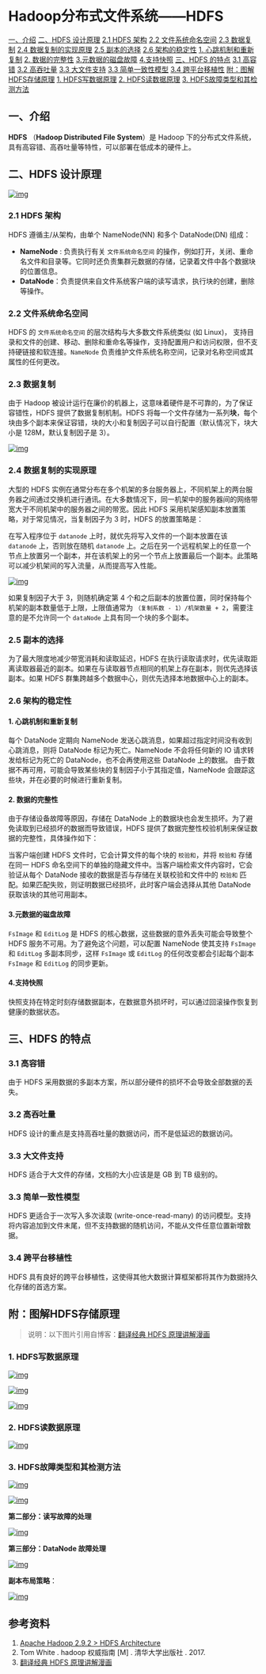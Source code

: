 # Hadoop分布式文件系统——HDFS

[一、介绍](https://github.com/heibaiying/BigData-Notes/blob/master/notes/Hadoop-HDFS.md#一介绍)
[二、HDFS 设计原理](https://github.com/heibaiying/BigData-Notes/blob/master/notes/Hadoop-HDFS.md#二HDFS-设计原理)
  [2.1 HDFS 架构](https://github.com/heibaiying/BigData-Notes/blob/master/notes/Hadoop-HDFS.md#21-HDFS-架构)
  [2.2 文件系统命名空间](https://github.com/heibaiying/BigData-Notes/blob/master/notes/Hadoop-HDFS.md#22-文件系统命名空间)
  [2.3 数据复制](https://github.com/heibaiying/BigData-Notes/blob/master/notes/Hadoop-HDFS.md#23-数据复制)
  [2.4 数据复制的实现原理](https://github.com/heibaiying/BigData-Notes/blob/master/notes/Hadoop-HDFS.md#24-数据复制的实现原理)
  [2.5 副本的选择](https://github.com/heibaiying/BigData-Notes/blob/master/notes/Hadoop-HDFS.md#25--副本的选择)
  [2.6 架构的稳定性](https://github.com/heibaiying/BigData-Notes/blob/master/notes/Hadoop-HDFS.md#26-架构的稳定性)
    [1. 心跳机制和重新复制](https://github.com/heibaiying/BigData-Notes/blob/master/notes/Hadoop-HDFS.md#1-心跳机制和重新复制)
    [2. 数据的完整性](https://github.com/heibaiying/BigData-Notes/blob/master/notes/Hadoop-HDFS.md#2-数据的完整性)
    [3.元数据的磁盘故障](https://github.com/heibaiying/BigData-Notes/blob/master/notes/Hadoop-HDFS.md#3元数据的磁盘故障)
    [4.支持快照](https://github.com/heibaiying/BigData-Notes/blob/master/notes/Hadoop-HDFS.md#4支持快照)
[三、HDFS 的特点](https://github.com/heibaiying/BigData-Notes/blob/master/notes/Hadoop-HDFS.md#三HDFS-的特点)
  [3.1 高容错](https://github.com/heibaiying/BigData-Notes/blob/master/notes/Hadoop-HDFS.md#31-高容错)
  [3.2 高吞吐量](https://github.com/heibaiying/BigData-Notes/blob/master/notes/Hadoop-HDFS.md#32-高吞吐量)
  [3.3 大文件支持](https://github.com/heibaiying/BigData-Notes/blob/master/notes/Hadoop-HDFS.md#33--大文件支持)
  [3.3 简单一致性模型](https://github.com/heibaiying/BigData-Notes/blob/master/notes/Hadoop-HDFS.md#33-简单一致性模型)
  [3.4 跨平台移植性](https://github.com/heibaiying/BigData-Notes/blob/master/notes/Hadoop-HDFS.md#34-跨平台移植性)
[附：图解HDFS存储原理](https://github.com/heibaiying/BigData-Notes/blob/master/notes/Hadoop-HDFS.md#附图解HDFS存储原理)
  [1. HDFS写数据原理](https://github.com/heibaiying/BigData-Notes/blob/master/notes/Hadoop-HDFS.md#1-HDFS写数据原理)
  [2. HDFS读数据原理](https://github.com/heibaiying/BigData-Notes/blob/master/notes/Hadoop-HDFS.md#2-HDFS读数据原理)
  [3. HDFS故障类型和其检测方法](https://github.com/heibaiying/BigData-Notes/blob/master/notes/Hadoop-HDFS.md#3-HDFS故障类型和其检测方法)

## 一、介绍

**HDFS** （**Hadoop Distributed File System**）是 Hadoop 下的分布式文件系统，具有高容错、高吞吐量等特性，可以部署在低成本的硬件上。

## 二、HDFS 设计原理

[![img](https://camo.githubusercontent.com/9004fba74875e356ebe692fa949cf5ea888b13ac/68747470733a2f2f67697465652e636f6d2f68656962616979696e672f426967446174612d4e6f7465732f7261772f6d61737465722f70696374757265732f686466736172636869746563747572652e706e67)](https://camo.githubusercontent.com/9004fba74875e356ebe692fa949cf5ea888b13ac/68747470733a2f2f67697465652e636f6d2f68656962616979696e672f426967446174612d4e6f7465732f7261772f6d61737465722f70696374757265732f686466736172636869746563747572652e706e67)

### 2.1 HDFS 架构

HDFS 遵循主/从架构，由单个 NameNode(NN) 和多个 DataNode(DN) 组成：

- **NameNode** : 负责执行有关 `文件系统命名空间` 的操作，例如打开，关闭、重命名文件和目录等。它同时还负责集群元数据的存储，记录着文件中各个数据块的位置信息。
- **DataNode**：负责提供来自文件系统客户端的读写请求，执行块的创建，删除等操作。

### 2.2 文件系统命名空间

HDFS 的 `文件系统命名空间` 的层次结构与大多数文件系统类似 (如 Linux)， 支持目录和文件的创建、移动、删除和重命名等操作，支持配置用户和访问权限，但不支持硬链接和软连接。`NameNode` 负责维护文件系统名称空间，记录对名称空间或其属性的任何更改。

### 2.3 数据复制

由于 Hadoop 被设计运行在廉价的机器上，这意味着硬件是不可靠的，为了保证容错性，HDFS 提供了数据复制机制。HDFS 将每一个文件存储为一系列**块**，每个块由多个副本来保证容错，块的大小和复制因子可以自行配置（默认情况下，块大小是 128M，默认复制因子是 3）。

[![img](https://camo.githubusercontent.com/51a81b63b3eda1956dfe79ca4523806114e11852/68747470733a2f2f67697465652e636f6d2f68656962616979696e672f426967446174612d4e6f7465732f7261772f6d61737465722f70696374757265732f68646673646174616e6f6465732e706e67)](https://camo.githubusercontent.com/51a81b63b3eda1956dfe79ca4523806114e11852/68747470733a2f2f67697465652e636f6d2f68656962616979696e672f426967446174612d4e6f7465732f7261772f6d61737465722f70696374757265732f68646673646174616e6f6465732e706e67)

### 2.4 数据复制的实现原理

大型的 HDFS 实例在通常分布在多个机架的多台服务器上，不同机架上的两台服务器之间通过交换机进行通讯。在大多数情况下，同一机架中的服务器间的网络带宽大于不同机架中的服务器之间的带宽。因此 HDFS 采用机架感知副本放置策略，对于常见情况，当复制因子为 3 时，HDFS 的放置策略是：

在写入程序位于 `datanode` 上时，就优先将写入文件的一个副本放置在该 `datanode` 上，否则放在随机 `datanode` 上。之后在另一个远程机架上的任意一个节点上放置另一个副本，并在该机架上的另一个节点上放置最后一个副本。此策略可以减少机架间的写入流量，从而提高写入性能。

[![img](https://camo.githubusercontent.com/13a6efeb0f206fb5bceae8b1fbfe5756f70ee0a4/68747470733a2f2f67697465652e636f6d2f68656962616979696e672f426967446174612d4e6f7465732f7261772f6d61737465722f70696374757265732f686466732de69cbae69eb62e706e67)](https://camo.githubusercontent.com/13a6efeb0f206fb5bceae8b1fbfe5756f70ee0a4/68747470733a2f2f67697465652e636f6d2f68656962616979696e672f426967446174612d4e6f7465732f7261772f6d61737465722f70696374757265732f686466732de69cbae69eb62e706e67)

如果复制因子大于 3，则随机确定第 4 个和之后副本的放置位置，同时保持每个机架的副本数量低于上限，上限值通常为 `（复制系数 - 1）/机架数量 + 2`，需要注意的是不允许同一个 `dataNode` 上具有同一个块的多个副本。

### 2.5 副本的选择

为了最大限度地减少带宽消耗和读取延迟，HDFS 在执行读取请求时，优先读取距离读取器最近的副本。如果在与读取器节点相同的机架上存在副本，则优先选择该副本。如果 HDFS 群集跨越多个数据中心，则优先选择本地数据中心上的副本。

### 2.6 架构的稳定性

#### 1. 心跳机制和重新复制

每个 DataNode 定期向 NameNode 发送心跳消息，如果超过指定时间没有收到心跳消息，则将 DataNode 标记为死亡。NameNode 不会将任何新的 IO 请求转发给标记为死亡的 DataNode，也不会再使用这些 DataNode 上的数据。 由于数据不再可用，可能会导致某些块的复制因子小于其指定值，NameNode 会跟踪这些块，并在必要的时候进行重新复制。

#### 2. 数据的完整性

由于存储设备故障等原因，存储在 DataNode 上的数据块也会发生损坏。为了避免读取到已经损坏的数据而导致错误，HDFS 提供了数据完整性校验机制来保证数据的完整性，具体操作如下：

当客户端创建 HDFS 文件时，它会计算文件的每个块的 `校验和`，并将 `校验和` 存储在同一 HDFS 命名空间下的单独的隐藏文件中。当客户端检索文件内容时，它会验证从每个 DataNode 接收的数据是否与存储在关联校验和文件中的 `校验和` 匹配。如果匹配失败，则证明数据已经损坏，此时客户端会选择从其他 DataNode 获取该块的其他可用副本。

#### 3.元数据的磁盘故障

`FsImage` 和 `EditLog` 是 HDFS 的核心数据，这些数据的意外丢失可能会导致整个 HDFS 服务不可用。为了避免这个问题，可以配置 NameNode 使其支持 `FsImage` 和 `EditLog` 多副本同步，这样 `FsImage` 或 `EditLog` 的任何改变都会引起每个副本 `FsImage` 和 `EditLog` 的同步更新。

#### 4.支持快照

快照支持在特定时刻存储数据副本，在数据意外损坏时，可以通过回滚操作恢复到健康的数据状态。

## 三、HDFS 的特点

### 3.1 高容错

由于 HDFS 采用数据的多副本方案，所以部分硬件的损坏不会导致全部数据的丢失。

### 3.2 高吞吐量

HDFS 设计的重点是支持高吞吐量的数据访问，而不是低延迟的数据访问。

### 3.3 大文件支持

HDFS 适合于大文件的存储，文档的大小应该是是 GB 到 TB 级别的。

### 3.3 简单一致性模型

HDFS 更适合于一次写入多次读取 (write-once-read-many) 的访问模型。支持将内容追加到文件末尾，但不支持数据的随机访问，不能从文件任意位置新增数据。

### 3.4 跨平台移植性

HDFS 具有良好的跨平台移植性，这使得其他大数据计算框架都将其作为数据持久化存储的首选方案。

## 附：图解HDFS存储原理

> 说明：以下图片引用自博客：[翻译经典 HDFS 原理讲解漫画](https://blog.csdn.net/hudiefenmu/article/details/37655491)

### 1. HDFS写数据原理

[![img](https://camo.githubusercontent.com/a227c500a28afcc59d245f84387c35eaf03b059b/68747470733a2f2f67697465652e636f6d2f68656962616979696e672f426967446174612d4e6f7465732f7261772f6d61737465722f70696374757265732f686466732d77726974652d312e6a7067)](https://camo.githubusercontent.com/a227c500a28afcc59d245f84387c35eaf03b059b/68747470733a2f2f67697465652e636f6d2f68656962616979696e672f426967446174612d4e6f7465732f7261772f6d61737465722f70696374757265732f686466732d77726974652d312e6a7067)

[![img](https://camo.githubusercontent.com/4d35091de5f3e34318cc0e83dfc899cc2925247f/68747470733a2f2f67697465652e636f6d2f68656962616979696e672f426967446174612d4e6f7465732f7261772f6d61737465722f70696374757265732f686466732d77726974652d322e6a7067)](https://camo.githubusercontent.com/4d35091de5f3e34318cc0e83dfc899cc2925247f/68747470733a2f2f67697465652e636f6d2f68656962616979696e672f426967446174612d4e6f7465732f7261772f6d61737465722f70696374757265732f686466732d77726974652d322e6a7067)

[![img](https://camo.githubusercontent.com/35305121d768d7438ee6ce8917674e202b00f421/68747470733a2f2f67697465652e636f6d2f68656962616979696e672f426967446174612d4e6f7465732f7261772f6d61737465722f70696374757265732f686466732d77726974652d332e6a7067)](https://camo.githubusercontent.com/35305121d768d7438ee6ce8917674e202b00f421/68747470733a2f2f67697465652e636f6d2f68656962616979696e672f426967446174612d4e6f7465732f7261772f6d61737465722f70696374757265732f686466732d77726974652d332e6a7067)

### 2. HDFS读数据原理

[![img](https://camo.githubusercontent.com/10b8ccf27cb4d4663c3cfdbcad7a742196b08ca8/68747470733a2f2f67697465652e636f6d2f68656962616979696e672f426967446174612d4e6f7465732f7261772f6d61737465722f70696374757265732f686466732d726561642d312e6a7067)](https://camo.githubusercontent.com/10b8ccf27cb4d4663c3cfdbcad7a742196b08ca8/68747470733a2f2f67697465652e636f6d2f68656962616979696e672f426967446174612d4e6f7465732f7261772f6d61737465722f70696374757265732f686466732d726561642d312e6a7067)

### 3. HDFS故障类型和其检测方法

[![img](https://camo.githubusercontent.com/1e3720ff2efb491a12525ae861aac815a2564a8f/68747470733a2f2f67697465652e636f6d2f68656962616979696e672f426967446174612d4e6f7465732f7261772f6d61737465722f70696374757265732f686466732d746f6c6572616e63652d312e6a7067)](https://camo.githubusercontent.com/1e3720ff2efb491a12525ae861aac815a2564a8f/68747470733a2f2f67697465652e636f6d2f68656962616979696e672f426967446174612d4e6f7465732f7261772f6d61737465722f70696374757265732f686466732d746f6c6572616e63652d312e6a7067)

[![img](https://camo.githubusercontent.com/764e6917cdf37f06858326be3c3467051b14d3bc/68747470733a2f2f67697465652e636f6d2f68656962616979696e672f426967446174612d4e6f7465732f7261772f6d61737465722f70696374757265732f686466732d746f6c6572616e63652d322e6a7067)](https://camo.githubusercontent.com/764e6917cdf37f06858326be3c3467051b14d3bc/68747470733a2f2f67697465652e636f6d2f68656962616979696e672f426967446174612d4e6f7465732f7261772f6d61737465722f70696374757265732f686466732d746f6c6572616e63652d322e6a7067)

**第二部分：读写故障的处理**

[![img](https://camo.githubusercontent.com/c7d9774a66d33a69d531eaed5c1319bb97545fdf/68747470733a2f2f67697465652e636f6d2f68656962616979696e672f426967446174612d4e6f7465732f7261772f6d61737465722f70696374757265732f686466732d746f6c6572616e63652d332e6a7067)](https://camo.githubusercontent.com/c7d9774a66d33a69d531eaed5c1319bb97545fdf/68747470733a2f2f67697465652e636f6d2f68656962616979696e672f426967446174612d4e6f7465732f7261772f6d61737465722f70696374757265732f686466732d746f6c6572616e63652d332e6a7067)

**第三部分：DataNode 故障处理**

[![img](https://camo.githubusercontent.com/9c52c4a68cbdba17139bc8bd75e459052b256aa7/68747470733a2f2f67697465652e636f6d2f68656962616979696e672f426967446174612d4e6f7465732f7261772f6d61737465722f70696374757265732f686466732d746f6c6572616e63652d342e6a7067)](https://camo.githubusercontent.com/9c52c4a68cbdba17139bc8bd75e459052b256aa7/68747470733a2f2f67697465652e636f6d2f68656962616979696e672f426967446174612d4e6f7465732f7261772f6d61737465722f70696374757265732f686466732d746f6c6572616e63652d342e6a7067)

**副本布局策略**：

[![img](https://camo.githubusercontent.com/bd47c83fe17c46a71d4701362791783e6419ff34/68747470733a2f2f67697465652e636f6d2f68656962616979696e672f426967446174612d4e6f7465732f7261772f6d61737465722f70696374757265732f686466732d746f6c6572616e63652d352e6a7067)](https://camo.githubusercontent.com/bd47c83fe17c46a71d4701362791783e6419ff34/68747470733a2f2f67697465652e636f6d2f68656962616979696e672f426967446174612d4e6f7465732f7261772f6d61737465722f70696374757265732f686466732d746f6c6572616e63652d352e6a7067)

## 参考资料

1. [Apache Hadoop 2.9.2 > HDFS Architecture](http://hadoop.apache.org/docs/stable/hadoop-project-dist/hadoop-hdfs/HdfsDesign.html)
2. Tom White . hadoop 权威指南 [M] . 清华大学出版社 . 2017.
3. [翻译经典 HDFS 原理讲解漫画](https://blog.csdn.net/hudiefenmu/article/details/37655491)